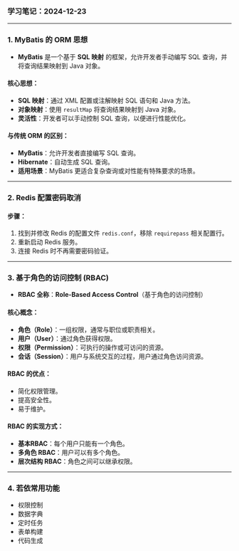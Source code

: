 ### **学习笔记：2024-12-23**

------

### **1. MyBatis 的 ORM 思想**

- **MyBatis** 是一个基于 **SQL 映射** 的框架，允许开发者手动编写 SQL 查询，并将查询结果映射到 Java 对象。

#### **核心思想**：

- **SQL 映射**：通过 XML 配置或注解映射 SQL 语句和 Java 方法。
- **对象映射**：使用 `resultMap` 将查询结果映射到 Java 对象。
- **灵活性**：开发者可以手动控制 SQL 查询，以便进行性能优化。

#### **与传统 ORM 的区别**：

- **MyBatis**：允许开发者直接编写 SQL 查询。
- **Hibernate**：自动生成 SQL 查询。
- **适用场景**：MyBatis 更适合复杂查询或对性能有特殊要求的场景。

------

### **2. Redis 配置密码取消**

#### **步骤**：

1. 找到并修改 Redis 的配置文件 `redis.conf`，移除 `requirepass` 相关配置行。
2. 重新启动 Redis 服务。
3. 连接 Redis 时不再需要密码验证。

------

### **3. 基于角色的访问控制 (RBAC)**

- **RBAC 全称**：**Role-Based Access Control**（基于角色的访问控制）

#### **核心概念**：

- **角色（Role）**：一组权限，通常与职位或职责相关。
- **用户（User）**：通过角色获得权限。
- **权限（Permission）**：可执行的操作或可访问的资源。
- **会话（Session）**：用户与系统交互的过程，用户通过角色访问资源。

#### **RBAC 的优点**：

- 简化权限管理。
- 提高安全性。
- 易于维护。

#### **RBAC 的实现方式**：

- **基本RBAC**：每个用户只能有一个角色。
- **多角色 RBAC**：用户可以有多个角色。
- **层次结构 RBAC**：角色之间可以继承权限。

------

### **4. 若依常用功能**

- 权限控制
- 数据字典
- 定时任务
- 表单构建
- 代码生成